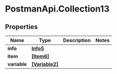 # PostmanApi.Collection13

## Properties

Name | Type | Description | Notes
------------ | ------------- | ------------- | -------------
**info** | [**Info5**](Info5.md) |  | 
**item** | [**[Item6]**](Item6.md) |  | 
**variable** | [**[Variable2]**](Variable2.md) |  | 


